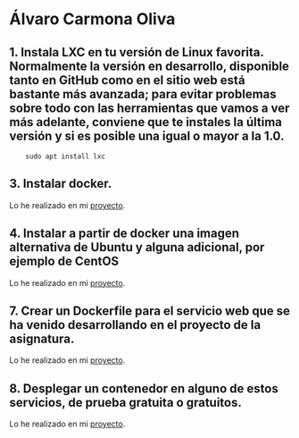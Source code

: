 # Álvaro Carmona Oliva


## 1. Instala LXC en tu versión de Linux favorita. Normalmente la versión en desarrollo, disponible tanto en GitHub como en el sitio web está bastante más avanzada; para evitar problemas sobre todo con las herramientas que vamos a ver más adelante, conviene que te instales la última versión y si es posible una igual o mayor a la 1.0.
        sudo apt install lxc


## 3. Instalar docker.
Lo he realizado en mi  [proyecto](https://github.com/alvarocarmona6/ProyectoIV/).


## 4. Instalar a partir de docker una imagen alternativa de Ubuntu y alguna adicional, por ejemplo de CentOS
Lo he realizado en mi  [proyecto](https://github.com/alvarocarmona6/ProyectoIV/).


## 7. Crear un Dockerfile para el servicio web que se ha venido desarrollando en el proyecto de la asignatura.
Lo he realizado en mi  [proyecto](https://github.com/alvarocarmona6/ProyectoIV/).



## 8. Desplegar un contenedor en alguno de estos servicios, de prueba gratuita o gratuitos.

Lo he realizado en mi  [proyecto](https://github.com/alvarocarmona6/ProyectoIV/).



